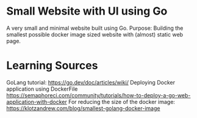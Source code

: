 # Small Website with UI using Go 
A very small and minimal website built using Go. 
Purpose: Building the smallest possible docker image sized website with (almost) static web page.

# Learning Sources
GoLang tutorial: https://go.dev/doc/articles/wiki/
Deploying Docker application using DockerFile https://semaphoreci.com/community/tutorials/how-to-deploy-a-go-web-application-with-docker
For reducing the size of the docker image: https://klotzandrew.com/blog/smallest-golang-docker-image

